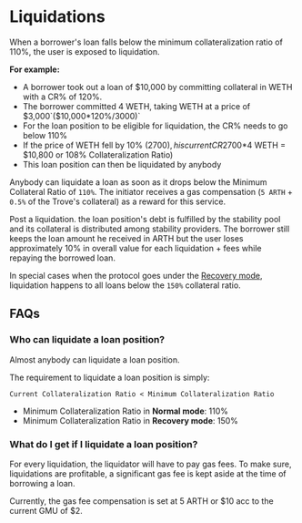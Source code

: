 # Liquidations

When a borrower's loan falls below the minimum collateralization ratio of 110%, the user is exposed to liquidation.

**For example:**&#x20;

* A borrower took out a loan of $10,000 by committing collateral in WETH with a CR% of 120%.&#x20;
* The borrower committed 4 WETH, taking WETH at a price of $3,000`($10,000*120%/3000)`
* For the loan position to be eligible for liquidation, the CR% needs to go below 110%&#x20;
* If the price of WETH fell by 10% ($2700), his current CR% will fall to 108% ($2700\*4 WETH = $10,800 or 108% Collateralization Ratio)
* This loan position can then be liquidated by anybody

Anybody can liquidate a loan as soon as it drops below the Minimum Collateral Ratio of `110%`. The initiator receives a gas compensation (`5 ARTH` + `0.5%` of the Trove's collateral) as a reward for this service.

Post a liquidation. the loan position's debt is fulfilled by the stability pool and its collateral is distributed among stability providers. The borrower still keeps the loan amount he received in ARTH but the user loses approximately 10% in overall value for each liquidation + fees while repaying the borrowed loan.

In special cases when the protocol goes under the [Recovery mode](recovery-mode.md), liquidation happens to all loans below the `150%` collateral ratio.

## **FAQs**

### Who can liquidate a loan position?&#x20;

Almost anybody can liquidate a loan position.&#x20;

The requirement to liquidate a loan position is simply:&#x20;

`Current Collateralization Ratio < Minimum Collateralization Ratio`&#x20;

* Minimum Collateralization Ratio in **Normal mode**: 110%&#x20;
* Minimum Collateralization Ratio in **Recovery mode**: 150%&#x20;

### What do I get if I liquidate a loan position?

For every liquidation, the liquidator will have to pay gas fees. To make sure, liquidations are profitable, a significant gas fee is kept aside at the time of borrowing a loan.&#x20;

Currently, the gas fee compensation is set at 5 ARTH or $10 acc to the current GMU of $2.
